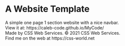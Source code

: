 <h1>A Website Template</h1> 
A simple one page 1 section website with a nice navbar.
<br>
View it at: https://caleb-code.github.io/MyCode/
<br>
Made by CSS Web Services. © 2021 CSS Web Services.
<br>
Find me on the web at https://css-world.net
